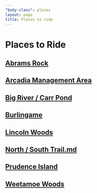 ```yaml
---
"body-class": places
layout: page
title: Places to ride
---
```


# Places to Ride


## [Abrams Rock](abrams-rock.html)

## [Arcadia Management Area](arcadia-management-area.html)

## [Big River / Carr Pond](big-river-carr-pond.html)

## [Burlingame](burlingame.html)

## [Lincoln Woods](lincoln-woods.html)

## [North / South Trail.md](north-south-trail.html)

## [Prudence Island](prudence-island.html)

## [Weetamoe Woods](weetamoe-woods.html)
